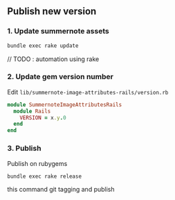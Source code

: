 ## Publish new version

### 1. Update summernote assets

```bash
bundle exec rake update
```
// TODO : automation using rake

### 2. Update gem version number

Edit `lib/summernote-image-attributes-rails/version.rb`

```ruby
module SummernoteImageAttributesRails
  module Rails
    VERSION = x.y.0
  end
end
```

### 3. Publish

Publish on rubygems

```bash
bundle exec rake release
```

this command git tagging and publish

